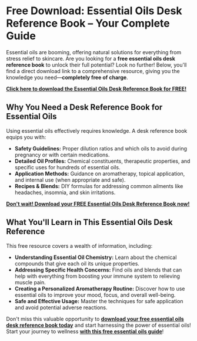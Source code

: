# Free Download: Essential Oils Desk Reference Book – Your Complete Guide

Essential oils are booming, offering natural solutions for everything from stress relief to skincare. Are you looking for a **free essential oils desk reference book** to unlock their full potential? Look no further! Below, you'll find a direct download link to a comprehensive resource, giving you the knowledge you need—**completely free of charge**.

[**Click here to download the Essential Oils Desk Reference Book for FREE!**](https://udemywork.com/essential-oils-desk-reference-book)

## Why You Need a Desk Reference Book for Essential Oils

Using essential oils effectively requires knowledge. A desk reference book equips you with:

*   **Safety Guidelines:** Proper dilution ratios and which oils to avoid during pregnancy or with certain medications.
*   **Detailed Oil Profiles:** Chemical constituents, therapeutic properties, and specific uses for hundreds of essential oils.
*   **Application Methods:** Guidance on aromatherapy, topical application, and internal use (when appropriate and safe).
*   **Recipes & Blends:** DIY formulas for addressing common ailments like headaches, insomnia, and skin irritations.

[**Don't wait! Download your FREE Essential Oils Desk Reference Book now!**](https://udemywork.com/essential-oils-desk-reference-book)

## What You'll Learn in This Essential Oils Desk Reference

This free resource covers a wealth of information, including:

*   **Understanding Essential Oil Chemistry:** Learn about the chemical compounds that give each oil its unique properties.
*   **Addressing Specific Health Concerns:** Find oils and blends that can help with everything from boosting your immune system to relieving muscle pain.
*   **Creating a Personalized Aromatherapy Routine:** Discover how to use essential oils to improve your mood, focus, and overall well-being.
*   **Safe and Effective Usage:** Master the techniques for safe application and avoid potential adverse reactions.

Don't miss this valuable opportunity to **[download your free essential oils desk reference book today](https://udemywork.com/essential-oils-desk-reference-book)** and start harnessing the power of essential oils! Start your journey to wellness **[with this free essential oils guide](https://udemywork.com/essential-oils-desk-reference-book)**!
